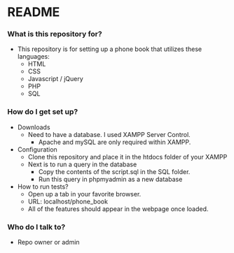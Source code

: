 # README #

### What is this repository for? ###

* This repository is for setting up a phone book that utilizes these languages:
    * HTML
    * CSS
    * Javascript / jQuery
    * PHP
    * SQL

### How do I get set up? ###

* Downloads 
    * Need to have a database. I used XAMPP Server Control.
        * Apache and mySQL are only required within XAMPP. 
* Configuration
   * Clone this repository and place it in the htdocs folder of your XAMPP
   * Next is to run a query in the database
       * Copy the contents of the script.sql in the SQL folder.
       * Run this query in phpmyadmin as a new database 
* How to run tests?
    * Open up a tab in your favorite browser.
    * URL: localhost/phone_book
    * All of the features should appear in the webpage once loaded.

### Who do I talk to? ###

* Repo owner or admin
